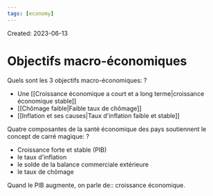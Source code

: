 ```yaml
---
tags: [economy]
---
```

Created: 2023-06-13

# Objectifs macro-économiques
Quels sont les 3 objectifs macro-économiques:
?
- Une [[Croissance économique a court et a long terme|croissance économique stable]]
- [[Chômage faible|Faible taux de chômage]]
- [[Inflation et ses causes|Taux d'inflation faible et stable]]
<!--SR:!2024-08-05,220,210-->

Quatre composantes de la santé économique des pays soutiennent le concept de carré magique:
?
- Croissance forte et stable (PIB)
- le taux d'inflation
- le solde de la balance commerciale extérieure
- le taux de chômage
<!--SR:!2024-03-31,110,170-->

Quand le PIB augmente, on parle de:: croissance économique.
<!--SR:!2025-03-28,394,250-->
